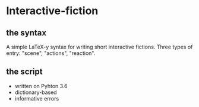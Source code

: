 # Interactive-fiction 

## the syntax
A simple LaTeX-y syntax for writing short interactive fictions.
Three types of entry: "scene", "actions", "reaction".

## the script
* written on Pyhton 3.6
* dictionary-based
* informative errors

